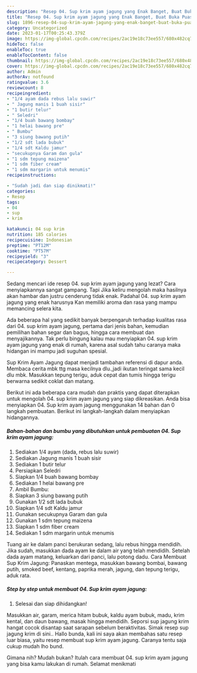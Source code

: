 ```yaml
---
description: "Resep 04. Sup krim ayam jagung yang Enak Banget, Buat Buka Puasa Bikin Ngiler"
title: "Resep 04. Sup krim ayam jagung yang Enak Banget, Buat Buka Puasa Bikin Ngiler"
slug: 1896-resep-04-sup-krim-ayam-jagung-yang-enak-banget-buat-buka-puasa-bikin-ngiler
category: Uncategorized
date: 2023-01-17T00:25:43.379Z
image: https://img-global.cpcdn.com/recipes/2ac19e18c73ee557/680x482cq70/04-sup-krim-ayam-jagung-foto-resep-utama.jpg
hideToc: false
enableToc: true
enableTocContent: false
thumbnail: https://img-global.cpcdn.com/recipes/2ac19e18c73ee557/680x482cq70/04-sup-krim-ayam-jagung-foto-resep-utama.jpg
cover: https://img-global.cpcdn.com/recipes/2ac19e18c73ee557/680x482cq70/04-sup-krim-ayam-jagung-foto-resep-utama.jpg
author: Admin
authorAv: notfound
ratingvalue: 3.6
reviewcount: 8
recipeingredient:
- "1/4 ayam dada rebus lalu suwir"
- " Jagung manis 1 buah sisir"
- "1 butir telur"
- " Seledri"
- "1/4 buah bawang bombay"
- "1 helai bawang pre"
- " Bumbu"
- "3 siung bawang putih"
- "1/2 sdt lada bubuk"
- "1/4 sdt Kaldu jamur"
- "secukupnya Garam dan gula"
- "1 sdm tepung maizena"
- "1 sdm fiber cream"
- "1 sdm margarin untuk menumis"
recipeinstructions:

- "Sudah jadi dan siap dinikmati!"
categories:
- Resep
tags:
- 04
- sup
- krim

katakunci: 04 sup krim 
nutrition: 185 calories
recipecuisine: Indonesian
preptime: "PT12M"
cooktime: "PT57M"
recipeyield: "3"
recipecategory: Dessert

---
```



Sedang mencari ide resep 04. sup krim ayam jagung yang lezat? Cara menyiapkannya sangat gampang. Tapi Jika keliru mengolah maka hasilnya akan hambar dan justru cenderung tidak enak. Padahal 04. sup krim ayam jagung yang enak harusnya Kan memiliki aroma dan rasa yang mampu memancing selera kita.


Ada beberapa hal yang sedikit banyak berpengaruh terhadap kualitas rasa dari 04. sup krim ayam jagung, pertama dari jenis bahan, kemudian pemilihan bahan segar dan bagus, hingga cara membuat dan menyajikannya. Tak perlu bingung kalau mau menyiapkan 04. sup krim ayam jagung yang enak di rumah, karena asal sudah tahu caranya maka hidangan ini mampu jadi suguhan spesial.

Sup Krim Ayam Jagung dapat menjadi tambahan referensi di dapur anda. Membaca cerita mbk ttg masa kecilnya dlu.,jadi ikutan teringat sama kecil dlu mbk. Masukkan tepung terigu, aduk cepat dan tumis hingga terigu berwarna sedikit coklat dan matang.


Berikut ini ada beberapa cara mudah dan praktis yang dapat diterapkan untuk mengolah 04. sup krim ayam jagung yang siap dikreasikan. Anda bisa menyiapkan 04. Sup krim ayam jagung menggunakan 14 bahan dan 0 langkah pembuatan. Berikut ini langkah-langkah dalam menyiapkan hidangannya.

<!--inarticleads1-->

##### Bahan-bahan dan bumbu yang dibutuhkan untuk pembuatan 04. Sup krim ayam jagung:

1. Sediakan 1/4 ayam (dada, rebus lalu suwir)
1. Sediakan  Jagung manis 1 buah sisir
1. Sediakan 1 butir telur
1. Persiapkan  Seledri
1. Siapkan 1/4 buah bawang bombay
1. Sediakan 1 helai bawang pre
1. Ambil  Bumbu:
1. Siapkan 3 siung bawang putih
1. Gunakan 1/2 sdt lada bubuk
1. Siapkan 1/4 sdt Kaldu jamur
1. Gunakan secukupnya Garam dan gula
1. Gunakan 1 sdm tepung maizena
1. Siapkan 1 sdm fiber cream
1. Sediakan 1 sdm margarin untuk menumis


Tuang air ke dalam panci berukuran sedang, lalu rebus hingga mendidih. Jika sudah, masukkan dada ayam ke dalam air yang telah mendidih. Setelah dada ayam matang, keluarkan dari panci, lalu potong dadu. Cara Membuat Sup Krim Jagung: Panaskan mentega, masukkan bawang bombai, bawang putih, smoked beef, kentang, paprika merah, jagung, dan tepung terigu, aduk rata. 

<!--inarticleads2-->

##### Step by step untuk membuat 04. Sup krim ayam jagung:


1. Selesai dan siap dihidangkan!

Masukkan air, garam, merica hitam bubuk, kaldu ayam bubuk, madu, krim kental, dan daun bawang, masak hingga mendidih. Seporsi sup jagung krim hangat cocok disantap saat sarapan sebelum beraktivitas. Simak resep sup jagung krim di sini.. Hallo bunda, kali ini saya akan membahas satu resep luar biasa, yaitu resep membuat sup krim ayam jagung. Caranya tentu saja cukup mudah lho bund. 

Gimana nih? Mudah bukan? Itulah cara membuat 04. sup krim ayam jagung yang bisa kamu lakukan di rumah. Selamat menikmati
